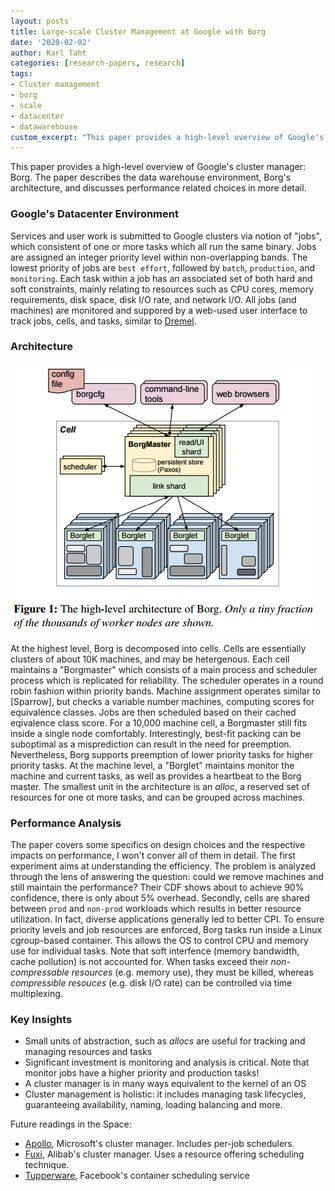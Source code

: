 ```yaml
---
layout: posts
title: Large-scale Cluster Management at Google with Borg
date: '2020-02-02'
author: Karl Taht
categories: [research-papers, research]
tags:
- Cluster management
- borg
- scale
- datacenter
- datawarehouse
custom_excerpt: "This paper provides a high-level overview of Google's cluster manager: Borg. The paper describes the data warehouse environment, Borg's architecture..."
---
```


This paper provides a high-level overview of Google's cluster manager: Borg. The paper describes the data warehouse environment, Borg's architecture, and discusses performance related choices in more detail.

### Google's Datacenter Environment

Services and user work is submitted to Google clusters via notion of "jobs", which consistent of one or more tasks which all run the same binary. Jobs are assigned an integer priority level within non-overlapping bands. The lowest priority of jobs are `best effort`, followed by `batch`, `production`, and `monitoring`. Each task within a job has an associated set of both hard and soft constraints, mainly relating to resources such as CPU cores, memory requirements, disk space, disk I/O rate, and network I/O. All jobs (and machines) are monitored and suppored by a web-used user interface to track jobs, cells, and tasks, similar to [Dremel].

[Dremel]: https://dl.acm.org/doi/abs/10.14778/1920841.1920886

### Architecture

![Borg Architecture](/images/papers/borg.png)

At the highest level, Borg is decomposed into cells. Cells are essentially clusters of about 10K machines, and may be hetergenous. Each cell maintains a "Borgmaster" which consists of a main process and scheduler process which is replicated for reliability. The scheduler operates in a round robin fashion within priority bands. Machine assignment operates similar to [Sparrow], but checks a variable number machines, computing scores for equivalence classes. Jobs are then scheduled based on their cached eqivalence class score. For a 10,000 machine cell, a Borgmaster still fits inside a single node comfortably. Interestingly, best-fit packing can be suboptimal as a misprediction can result in the need for preemption. Nevertheless, Borg supports preemption of lower priority tasks for higher priority tasks. At the machine level, a "Borglet" maintains monitor the machine and current tasks, as well as provides a heartbeat to the Borg master. The smallest unit in the architecture is an *alloc*, a reserved set of resources for one ot more tasks, and can be grouped across machines. 

### Performance Analysis

The paper covers some specifics on design choices and the respective impacts on performance, I won't conver all of them in detail. The first experiment aims at understanding the efficiency. The problem is analyzed through the lens of answering the question: could we remove machines and still maintain the performance? Their CDF shows about to achieve 90% confidence, there is only about 5% overhead. Secondly, cells are shared between `prod` and `non-prod` workloads which results in better resource utilization. In fact, diverse applications generally led to better CPI. To ensure priority levels and job resources are enforced, Borg tasks run inside a Linux cgroup-based container. This allows the OS to control CPU and memory use for individual tasks. Note that soft interfence (memory bandwidth, cache pollution) is not accounted for. When tasks exceed their *non-compressable resources* (e.g. memory use), they must be killed, whereas *compressible resouces* (e.g. disk I/O rate) can be controlled via time multiplexing. 

### Key Insights
* Small units of abstraction, such as *allocs* are useful for tracking and managing resources and tasks
* Significant investment is monitoring and analysis is critical. Note that monitor jobs have a higher priority and production tasks!
* A cluster manager is in many ways equivalent to the kernel of an OS
* Cluster management is holistic: it includes managing task lifecycles, guaranteeing availability, naming, loading balancing and more.

Future readings in the Space:
* [Apollo](https://www.usenix.org/conference/osdi14/technical-sessions/presentation/boutin), Microsoft's cluster manager. Includes per-job schedulers.
* [Fuxi](http://eprints.whiterose.ac.uk/91136/), Alibab's cluster manager. Uses a resource offering scheduling technique.
* [Tupperware](https://engineering.fb.com/data-center-engineering/tupperware/), Facebook's container scheduling service


